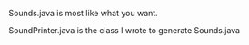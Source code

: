 Sounds.java is most like what you want.

SoundPrinter.java is the class I wrote to generate Sounds.java